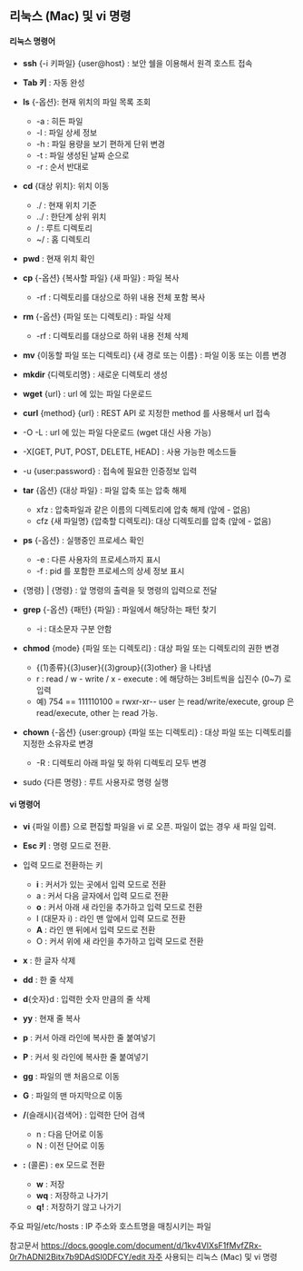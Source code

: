 ## 리눅스 (Mac) 및 vi 명령


#### 리눅스 명령어

- **ssh** {-i 키파일} {user@host} : 보안 쉘을 이용해서 원격 호스트 접속

- **Tab 키** : 자동 완성

- **ls** {-옵션}: 현재 위치의 파일 목록 조회
  - -a : 히든 파일
  - -l : 파일 상세 정보
  - -h : 파일 용량을 보기 편하게 단위 변경
  - -t : 파일 생성된 날짜 순으로
  - -r : 순서 반대로

- **cd** {대상 위치}: 위치 이동
  - ./ : 현재 위치 기준
  - ../ : 한단계 상위 위치
  - / : 루트 디렉토리
  - ~/ : 홈 디렉토리 

- **pwd** : 현재 위치 확인

- **cp** {-옵션} {복사할 파일} {새 파일} : 파일 복사
  - -rf : 디렉토리를 대상으로 하위 내용 전체 포함 복사

- **rm** {-옵션} {파일 또는 디렉토리} : 파일 삭제
  - -rf : 디렉토리를 대상으로 하위 내용 전체 삭제

- **mv** {이동할 파일 또는 디렉토리} {새 경로 또는 이름} : 파일 이동 또는 이름 변경

- **mkdir** {디렉토리명} : 새로운 디렉토리 생성

-  **wget** {url} : url 에 있는 파일 다운로드

-  **curl** {method} {url} : REST API 로 지정한 method 를 사용해서 url 접속
  - -O -L : url 에 있는 파일 다운로드 (wget 대신 사용 가능)
  - -X[GET, PUT, POST, DELETE, HEAD] : 사용 가능한 메소드들
  - -u {user:password} : 접속에 필요한 인증정보 입력

- **tar** {옵션} {대상 파일} : 파일 압축 또는 압축 해제
  - xfz : 압축파일과 같은 이름의 디렉토리에 압축 해제 (앞에 - 없음)
  - cfz {새 파일명} {압축할 디렉토리}: 대상 디렉토리를 압축 (앞에 - 없음)

- **ps** {-옵션} : 실행중인 프로세스 확인
  - -e : 다른 사용자의 프로세스까지 표시
  - -f : pid 를 포함한 프로세스의 상세 정보 표시
- {명령} | {명령} : 앞 명령의 출력을 뒷 명령의 입력으로 전달

- **grep** {-옵션} {패턴} {파일} : 파일에서 해당하는 패턴 찾기
  - -i : 대소문자 구분 안함

- **chmod** {mode} {파일 또는 디렉토리} : 대상 파일 또는 디렉토리의 권한 변경
  - {(1)종류}{(3)user}{(3)group}{(3)other} 을 나타냄
  - r : read / w - write / x - execute : 에 해당하는 3비트씩을 십진수 (0~7) 로 입력
  - 예) 754 == 111110100 = rwxr-xr-- 
    user 는 read/write/execute, group 은 read/execute, other 는 read 가능.

- **chown** {-옵션} {user:group} {파일 또는 디렉토리} : 대상 파일 또는 디렉토리를 지정한 소유자로 변경
  - -R : 디렉토리 아래 파일 및 하위 디렉토리 모두 변경

- sudo {다른 명령} : 루트 사용자로 명령 실행



#### vi 명령어

-  **vi** {파일 이름} 으로 편집할 파일을 vi 로 오픈. 파일이 없는 경우 새 파일 입력.

- **Esc 키** : 명령 모드로 전환.

- 입력 모드로 전환하는 키
  - **i** : 커서가 있는 곳에서 입력 모드로 전환
  - a : 커서 다음 글자에서 입력 모드로 전환
  - **o** : 커서 아래 새 라인을 추가하고 입력 모드로 전환
  - I (대문자 i) : 라인 맨 앞에서 입력 모드로 전환
  - **A** : 라인 맨 뒤에서 입력 모드로 전환
  - O : 커서 위에 새 라인을 추가하고 입력 모드로 전환

-  **x** : 한 글자 삭제

- **dd** : 한 줄 삭제

- **d**{숫자}d : 입력한 숫자 만큼의 줄 삭제

- **yy** : 현재 줄 복사

- **p** : 커서 아래 라인에 복사한 줄 붙여넣기

- **P** : 커서 윗 라인에 복사한 줄 붙여넣기

- **gg** : 파일의 맨 처음으로 이동

- **G** : 파일의 맨 마지막으로 이동

- **/**(슬래시){검색어} : 입력한 단어 검색
  - n : 다음 단어로 이동
  - N : 이전 단어로 이동

- **:** (콜론) : ex 모드로 전환
  - **w** : 저장
  - **wq** : 저장하고 나가기
  - **q!** : 저장하기 않고 나가기



주요 파일/etc/hosts : IP 주소와 호스트명을 매칭시키는 파일

참고문서 https://docs.google.com/document/d/1kv4VlXsF1fMvfZRx-0r7hADNI2Bitx7b9DAdSI0DFCY/edit 자주 사용되는 리눅스 (Mac) 및 vi 명령
